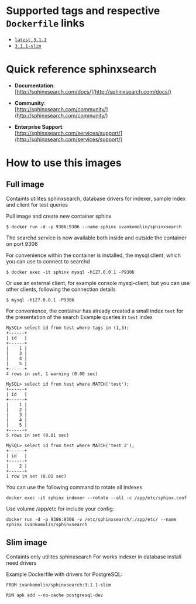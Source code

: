 # Supported tags and respective `Dockerfile` links

- [`latest`, `3.1.1`](https://github.com/ivankomolin/docker-sphinxsearch/blob/master/fat/Dockerfile)
- [`3.1.1-slim`](https://github.com/ivankomolin/docker-sphinxsearch/blob/master/slim/Dockerfile)

# Quick reference sphinxsearch

- **Documentation**:  
  [http://sphinxsearch.com/docs/](http://sphinxsearch.com/docs/)

- **Community**:  
  [http://sphinxsearch.com/community/](http://sphinxsearch.com/community/)

- **Enterprise Support**:  
  [http://sphinxsearch.com/services/support/](http://sphinxsearch.com/services/support/)

# How to use this images

## Full image
Containts utilites sphinxsearch, database drivers for indexer, sample index and client for test queries 

Pull image and create new container sphinx
```console
$ docker run -d -p 9306:9306 --name sphinx ivankomolin/sphinxsearch
```
The searchd service is now available both inside and outside the container on port 9306

For convenience within the container is installed, the mysql client, which you can use to connect to searchd
```console
$ docker exec -it sphinx mysql -h127.0.0.1 -P9306
```
Or use an external client, for example console mysql-client, but you can use other clients, following the connection details
```console
$ mysql -h127.0.0.1 -P9306
```
For convenience, the container has already created a small index `test` for the presentation of the search
Example queries in `test` index
```console
MySQL> select id from test where tags in (1,3);
+------+
| id   |
+------+
|    1 |
|    3 |
|    4 |
|    5 |
+------+
4 rows in set, 1 warning (0.00 sec)

MySQL> select id from test where MATCH('test');
+------+
| id   |
+------+
|    1 |
|    2 |
|    3 |
|    4 |
|    5 |
+------+
5 rows in set (0.01 sec)

MySQL> select id from test where MATCH('test 2');
+------+
| id   |
+------+
|    2 |
+------+
1 row in set (0.01 sec)
```

You can use the following command to rotate all indexes
```console
docker exec -it sphinx indexer --rotate --all -c /app/etc/sphinx.conf
```

Use volume /app/etc for include your config:
```console
docker run -d -p 9306:9306 -v /etc/sphinxsearch/:/app/etc/ --name sphinx ivankomolin/sphinxsearch
```

## Slim image
Containts only utilites sphinxsearch
For works indexer in database install need drivers

Example Dockerfile with drivers for PostgreSQL:
```console
FROM ivankomolin/sphinxsearch:3.1.1-slim

RUN apk add --no-cache postgresql-dev
```
